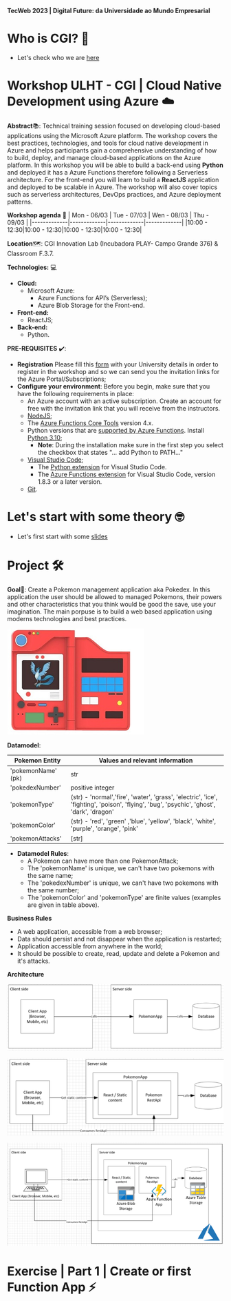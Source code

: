 **TecWeb 2023 | Digital Future: da Universidade ao Mundo Empresarial**

# Who is CGI? 🤔
* Let's check who we are [here](../teoria/cgi-intro.pdf)

# Workshop ULHT - CGI | Cloud Native Development using Azure ☁️

**Abstract**📚: Technical training session focused on developing cloud-based applications using the Microsoft Azure platform. The workshop covers the best practices, technologies, and tools for cloud native development in Azure and helps participants gain a comprehensive understanding of how to build, deploy, and manage cloud-based applications on the Azure platform. 
In this workshop you will be able to build a back-end using **Python** and deployed it has a Azure Functions therefore following a Serverless architecture. For the front-end you will learn to build a **ReactJS** application and deployed to be scalable in Azure. The workshop will also cover topics such as serverless architectures, DevOps practices, and Azure deployment patterns.

**Workshop agenda** 📅
| Mon - 06/03 | Tue - 07/03 | Wen - 08/03 | Thu - 09/03 |
|-------------|-------------|-------------|-------------|
|10:00 - 12:30|10:00 - 12:30|10:00 - 12:30|10:00 - 12:30|

**Location**🗺️: CGI Innovation Lab (Incubadora PLAY- Campo Grande 376) & Classroom F.3.7.

**Technologies:** 💻
* **Cloud:** 
    * Microsoft Azure:
        * Azure Functions for API’s (Serverless);
        * Azure Blob Storage for the Front-end.
* **Front-end:** 
    * ReactJS;
* **Back-end:**
    * Python.

**PRE-REQUISITES** ✔️:
* **Registration** Please fill this [form](https://forms.gle/SqbcLbLPomcdubqZ8) with your University details in order to register in the workshop and so we can send you the invitation links for the Azure Portal/Subscriptions;
* **Configure your environment**: Before you begin, make sure that you have the following requirements in place:
    * An Azure account with an active subscription. Create an account for free with the invitation link that you will receive from the instructors.
    * [NodeJS](https://nodejs.org/en/);
    * The [Azure Functions Core Tools](https://learn.microsoft.com/en-us/azure/azure-functions/functions-run-local#install-the-azure-functions-core-tools) version 4.x.
    * Python versions that are [supported by Azure Functions](https://learn.microsoft.com/en-us/azure/azure-functions/supported-languages#languages-by-runtime-version). Install [Python 3.10](https://www.python.org/downloads/release/python-31010//);
      * **Note**: During the installation make sure in the first step you select the checkbox that states "... add Python to PATH..."
    * [Visual Studio Code](https://code.visualstudio.com/download);
        * The [Python extension](https://marketplace.visualstudio.com/items?itemName=ms-python.python) for Visual Studio Code.
        * The [Azure Functions extension](https://marketplace.visualstudio.com/items?itemName=ms-azuretools.vscode-azurefunctions) for Visual Studio Code, version 1.8.3 or a later version.
    * [Git](https://git-scm.com/downloads).

# Let's start with some theory 🤓
* Let's first start with some [slides](../teoria/Eng.%20Software%20-%20Arquiteturas%20de%20Software.pdf)

# Project 🛠️

**Goal**🎯: Create a Pokemon management application aka Pokedex. In this application the user should be allowed to managed Pokemons, their powers and other characteristics that you think would be good the save, use your imagination.
The main porpuse is to build a web based application using moderns technologies and best practices.

![image](./images/pokedex.jpeg)

**Datamodel**:

|  Pokemon Entity    | Values and relevant information                                                                                                           |
|--------------------|-------------------------------------------------------------------------------------------------------------------------------------------|
| 'pokemonName' (pk) | str                                                                                                                                       |
| 'pokedexNumber'    | positive integer                                                                                                                          |
| 'pokemonType'      | (str) - 'normal','fire', 'water', 'grass', 'electric', 'ice', 'fighting', 'poison', 'flying', 'bug', 'psychic', 'ghost', 'dark', 'dragon' |
| 'pokemonColor'     | (str) - 'red', 'green' ,'blue', 'yellow', 'black', 'white', 'purple', 'orange', 'pink'                                                    |
| 'pokemonAttacks'   | [str]                                                                                                                                     |

* **Datamodel Rules**:
    * A Pokemon can have more than one PokemonAttack;
    * The 'pokemonName' is unique, we can't have two pokemons with the same name;
    * The 'pokedexNumber' is unique, we can't have two pokemons with the same number;
    * The 'pokemonColor' and 'pokemonType' are finite values (examples are given in table above).

**Business Rules**
* A web application, accessible from a web browser;
* Data should persist and not disappear when the application is restarted;
* Application accessible from anywhere in the world;
* It should be possible to create, read, update and delete a Pokemon and it's attacks.

**Architecture**

![image](./images/hhhld-arch.PNG)

![image](./images/hhld-arch.png)

![image](./images/hld-arch.png)

# Exercise | Part 1 | Create or first Function App ⚡